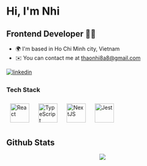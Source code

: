 Hi, I'm Nhi
===========================

Frontend Developer 👨‍💻
------------------

* 🌍  I'm based in Ho Chi Minh city, Vietnam
* ✉️  You can contact me at [thaonhi8a8@gmail.com](mailto:thaonhi8a8@gmail.com)

<div>
<a href="https://linkedin.com/in/https://www.linkedin.com/in/nhi-n-01ba31184/" target="_blank">
<img src=https://img.shields.io/badge/linkedin-%231E77B5.svg?&style=for-the-badge&logo=linkedin&logoColor=white alt=linkedin style="margin-bottom: 5px;" />
</a>  
</div>  

### Tech Stack  
<div>  
<a href="https://reactjs.org/" target="_blank"><img style="margin: 10px" src="https://profilinator.rishav.dev/skills-assets/react-original-wordmark.svg" alt="React" height="50" /></a>  
<a href="https://www.typescriptlang.org/" target="_blank"><img style="margin: 10px" src="https://profilinator.rishav.dev/skills-assets/typescript-original.svg" alt="TypeScript" height="50" /></a>  
<a href="https://nextjs.org/" target="_blank"><img style="margin: 10px" src="https://profilinator.rishav.dev/skills-assets/nextjs.png" alt="NextJS" height="50" /></a>  
<a href="https://www.jestjs.io/" target="_blank"><img style="margin: 10px" src="https://profilinator.rishav.dev/skills-assets/jest.svg" alt="Jest" height="50" /></a>  
</div>

## Github Stats  
<div align="center"><img src="https://github-readme-stats.vercel.app/api?username=Nhi4912&show_icons=true&count_private=true&hide_border=true" align="center" /></div> 
